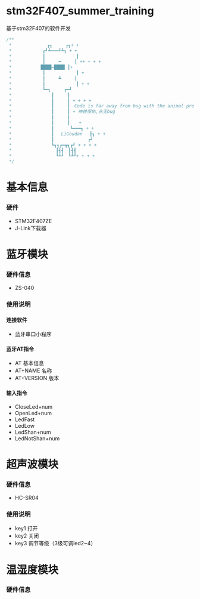 # stm32F407_summer_training
基于stm32F407的软件开发

```c
/**
 *　　　　　　　　┏┓　　　┏┓+ +
 *　　　　　　　┏┛┻━━━┛┻┓ + +
 *　　　　　　　┃　　　　　　　┃ 　
 *　　　　　　　┃　　　━　　　┃ ++ + + +
 *　　　　　　 ████━████ ┃+
 *　　　　　　　┃　　　　　　　┃ +
 *　　　　　　　┃　　　┻　　　┃
 *　　　　　　　┃　　　　　　　┃ + +
 *　　　　　　　┗━┓　　　┏━┛
 *　　　　　　　　　┃　　　┃　　　　　　　　　　　
 *　　　　　　　　　┃　　　┃ + + + +
 *　　　　　　　　　┃　　　┃　Code is far away from bug with the animal protecting　　　　　　　
 *　　　　　　　　　┃　　　┃ + 神兽保佑,永无bug　　
 *　　　　　　　　　┃　　　┃
 *　　　　　　　　　┃　　　┃　　+　　　　　　　　　
 *　　　　　　　　　┃　 　　┗━━━┓ + +
 *　　　　　　　　　┃ 　LiGoudan 　┣┓ + +
 *　　　　　　　　　┃ 　　　　　　　┏┛
 *　　　　　　　　　┗┓┓┏━┳┓┏┛ + + + +
 *　　　　　　　　　　┃┫┫　┃┫┫
 *　　　　　　　　　　┗┻┛　┗┻┛+ + + +
 */
```

# 基本信息
### 硬件
- STM32F407ZE
- J-Link下载器

# 蓝牙模块
### 硬件信息
- ZS-040
### 使用说明
#### 连接软件
- 蓝牙串口小程序

#### 蓝牙AT指令
- AT  基本信息
- AT+NAME 名称
- AT+VERSION  版本

#### 输入指令
- CloseLed+num	
- OpenLed+num	
- LedFast
- LedLow
- LedShan+num	
- LedNotShan+num	
# 超声波模块
### 硬件信息
- HC-SR04
### 使用说明
- key1  打开
- key2  关闭
- key3 调节等级（3级可调led2~4）
# 温湿度模块
### 硬件信息

